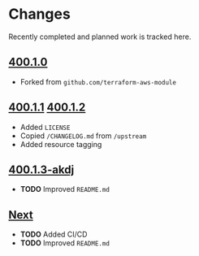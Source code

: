 # Changes
Recently completed and planned work is tracked here.

## [400.1.0](.)
- Forked from `github.com/terraform-aws-module`

## [400.1.1](.) [400.1.2](.)
- Added `LICENSE`
- Copied `/CHANGELOG.md` from `/upstream`
- Added resource tagging

## [400.1.3-akdj](.)
- **TODO** Improved `README.md`

## [Next](.)
- **TODO** Added CI/CD
- **TODO** Improved `README.md`
